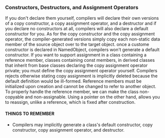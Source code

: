  ###  Constructors, Destructors, and Assignment Operators

 If you don't declare them yourself, compilers will declare their own versions of a copy constructor, a copy assignment operator, and a destructor and if you declare no constructors at all, compilers will also declare a default constructor for you.
 As for the copy constructor and the copy assignment operator, the compiler-generated versions simply copy each non-static data member of the source object over to the target object.
 once a custome constructor is declared in NamedObject, compilers won't generate a default constructor.
 If you want to support assignment in a class containing a reference member, classes containing const members, in derived classes that inherit from base classes declaring the copy assignment operator private; you must define the copy assignment operator yourself. Compilers rejects otherwise stating copy assignment is implicitly deleted because the default definition would be ill-formed. 
 Reference members must be initialized upon creation and cannot be changed to refer to another object. To properly handle the reference member, we can make the class non-copyable and non-assignable. Using a pointer on the other hand, allows you to reassign, unlike a reference, which is fixed after construction.

#### THINGS TO REMEMBER
* Compilers may implicitly generate a class's default constructor, copy constructor, copy assignment operator, and destructor.